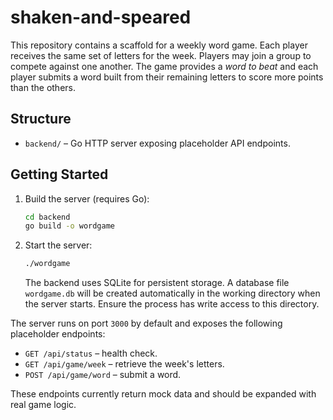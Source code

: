 # shaken-and-speared

This repository contains a scaffold for a weekly word game. Each player receives the same set of letters for the week. Players may join a group to compete against one another. The game provides a *word to beat* and each player submits a word built from their remaining letters to score more points than the others.

## Structure

 - `backend/` – Go HTTP server exposing placeholder API endpoints.

## Getting Started

1. Build the server (requires Go):

   ```bash
   cd backend
   go build -o wordgame
   ```

2. Start the server:

   ```bash
   ./wordgame
   ```

   The backend uses SQLite for persistent storage. A database file `wordgame.db`
   will be created automatically in the working directory when the server starts.
   Ensure the process has write access to this directory.

The server runs on port `3000` by default and exposes the following placeholder endpoints:

- `GET /api/status` – health check.
- `GET /api/game/week` – retrieve the week's letters.
- `POST /api/game/word` – submit a word.

These endpoints currently return mock data and should be expanded with real game logic.
